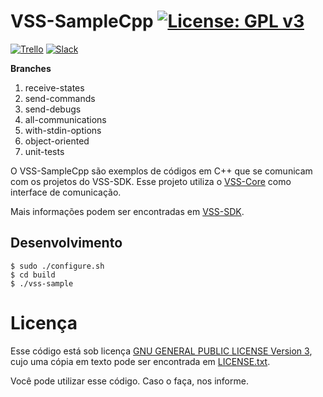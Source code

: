 # VSS-SampleCpp [![License: GPL v3](https://img.shields.io/badge/License-GPL%20v3-blue.svg)][gpl3]

[![Trello](https://img.shields.io/badge/Trello-SDK-blue.svg)][vss-sdk-trello]
[![Slack](https://img.shields.io/badge/Slack-Channel-551a8b.svg)][slack]

**Branches**
1. receive-states
2. send-commands
3. send-debugs
4. all-communications
5. with-stdin-options
6. object-oriented
7. unit-tests

O VSS-SampleCpp são exemplos de códigos em C++ que se comunicam com os projetos do VSS-SDK.
Esse projeto utiliza o [VSS-Core][vss-core] como interface de comunicação.

Mais informações podem ser encontradas em [VSS-SDK][vss-sdk].


## Desenvolvimento
```
$ sudo ./configure.sh
$ cd build
$ ./vss-sample
```

# Licença

Esse código está sob licença [GNU GENERAL PUBLIC LICENSE Version 3][gpl3], cujo uma cópia em texto pode ser encontrada em [LICENSE.txt](LICENSE.txt).

Você pode utilizar esse código. Caso o faça, nos informe.

[gpl3]: http://www.gnu.org/licenses/gpl-3.0/
[travis]: https://travis-ci.org/SIRLab/VSS-SampleRust
[install]: https://github.com/SIRLab/VSS-SampleCppy/blob/master/INSTALL.md
[vss-sdk]: http://sirlab.github.io/VSS-SDK
[vss-core]: https://github.com/SIRLab/VSS-Core
[vss-sdk-trello]: https://trello.com/b/b4dVV6ug/vss-sdk
[slack]: https://vss-sdk.slack.com